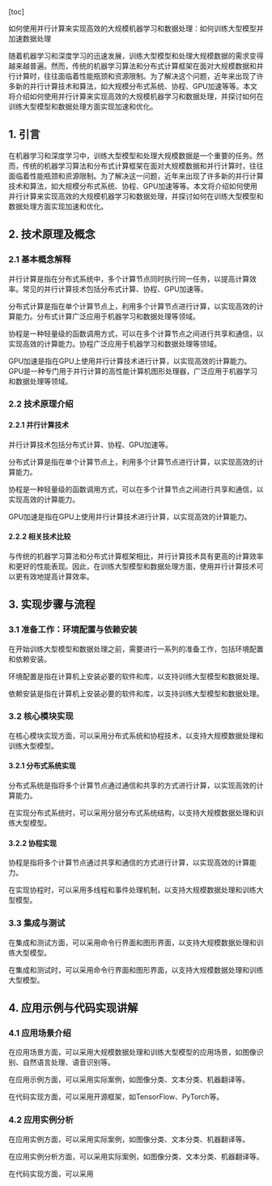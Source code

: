 
[toc]                    
                
                
如何使用并行计算来实现高效的大规模机器学习和数据处理：如何训练大型模型并加速数据处理

随着机器学习和深度学习的迅速发展，训练大型模型和处理大规模数据的需求变得越来越普遍。然而，传统的机器学习算法和分布式计算框架在面对大规模数据和并行计算时，往往面临着性能瓶颈和资源限制。为了解决这个问题，近年来出现了许多新的并行计算技术和算法，如大规模分布式系统、协程、GPU加速等等。本文将介绍如何使用并行计算来实现高效的大规模机器学习和数据处理，并探讨如何在训练大型模型和数据处理方面实现加速和优化。

## 1. 引言

在机器学习和深度学习中，训练大型模型和处理大规模数据是一个重要的任务。然而，传统的机器学习算法和分布式计算框架在面对大规模数据和并行计算时，往往面临着性能瓶颈和资源限制。为了解决这一问题，近年来出现了许多新的并行计算技术和算法，如大规模分布式系统、协程、GPU加速等等。本文将介绍如何使用并行计算来实现高效的大规模机器学习和数据处理，并探讨如何在训练大型模型和数据处理方面实现加速和优化。

## 2. 技术原理及概念

### 2.1 基本概念解释

并行计算是指在分布式系统中，多个计算节点同时执行同一任务，以提高计算效率。常见的并行计算技术包括分布式计算、协程、GPU加速等。

分布式计算是指在单个计算节点上，利用多个计算节点进行计算，以实现高效的计算能力。分布式计算广泛应用于机器学习和数据处理等领域。

协程是一种轻量级的函数调用方式，可以在多个计算节点之间进行共享和通信，以实现高效的计算能力。协程广泛应用于机器学习和数据处理等领域。

GPU加速是指在GPU上使用并行计算技术进行计算，以实现高效的计算能力。GPU是一种专门用于并行计算的高性能计算机图形处理器，广泛应用于机器学习和数据处理等领域。

### 2.2 技术原理介绍

#### 2.2.1 并行计算技术

并行计算技术包括分布式计算、协程、GPU加速等。

分布式计算是指在单个计算节点上，利用多个计算节点进行计算，以实现高效的计算能力。

协程是一种轻量级的函数调用方式，可以在多个计算节点之间进行共享和通信，以实现高效的计算能力。

GPU加速是指在GPU上使用并行计算技术进行计算，以实现高效的计算能力。

#### 2.2.2 相关技术比较

与传统的机器学习算法和分布式计算框架相比，并行计算技术具有更高的计算效率和更好的性能表现。因此，在训练大型模型和数据处理方面，使用并行计算技术可以更有效地提高计算效率。

## 3. 实现步骤与流程

### 3.1 准备工作：环境配置与依赖安装

在开始训练大型模型和数据处理之前，需要进行一系列的准备工作，包括环境配置和依赖安装。

环境配置是指在计算机上安装必要的软件和库，以支持训练大型模型和数据处理。

依赖安装是指在计算机上安装必要的软件和库，以支持训练大型模型和数据处理。

### 3.2 核心模块实现

在核心模块实现方面，可以采用分布式系统和协程技术，以支持大规模数据处理和训练大型模型。

#### 3.2.1 分布式系统实现

分布式系统是指将多个计算节点通过通信和共享的方式进行计算，以实现高效的计算能力。

在实现分布式系统时，可以采用分层分布式系统结构，以支持大规模数据处理和训练大型模型。

#### 3.2.2 协程实现

协程是指将多个计算节点通过共享和通信的方式进行计算，以实现高效的计算能力。

在实现协程时，可以采用多线程和事件处理机制，以支持大规模数据处理和训练大型模型。

### 3.3 集成与测试

在集成和测试方面，可以采用命令行界面和图形界面，以支持大规模数据处理和训练大型模型。

在集成和测试时，可以采用命令行界面和图形界面，以支持大规模数据处理和训练大型模型。

## 4. 应用示例与代码实现讲解

### 4.1 应用场景介绍

在应用场景方面，可以采用大规模数据处理和训练大型模型的应用场景，如图像识别、自然语言处理、语音识别等。

在应用示例方面，可以采用实际案例，如图像分类、文本分类、机器翻译等。

在代码实现方面，可以采用开源框架，如TensorFlow、PyTorch等。

### 4.2 应用实例分析

在应用实例方面，可以采用实际案例，如图像分类、文本分类、机器翻译等。

在应用实例分析方面，可以采用实际案例，如图像分类、文本分类、机器翻译等。

在代码实现方面，可以采用

